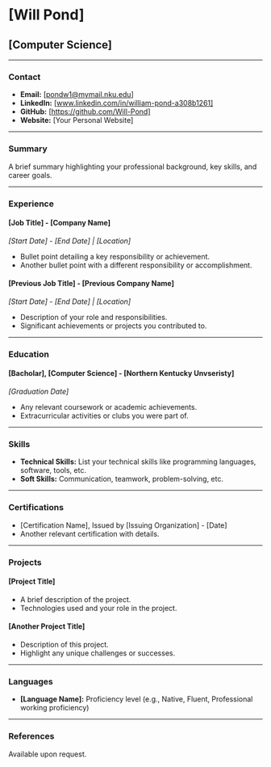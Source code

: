 # [Will Pond]
## [Computer Science]

---

### Contact
- **Email:** [pondw1@mymail.nku.edu]
- **LinkedIn:** [www.linkedin.com/in/william-pond-a308b1261]
- **GitHub:** [https://github.com/Will-Pond]
- **Website:** [Your Personal Website]

---

### Summary
A brief summary highlighting your professional background, key skills, and career goals.

---

### Experience

#### [Job Title] - [Company Name]
*_[Start Date] - [End Date] | [Location]_*
- Bullet point detailing a key responsibility or achievement.
- Another bullet point with a different responsibility or accomplishment.

#### [Previous Job Title] - [Previous Company Name]
*_[Start Date] - [End Date] | [Location]_*
- Description of your role and responsibilities.
- Significant achievements or projects you contributed to.

---

### Education

#### [Bacholar], [Computer Science] - [Northern Kentucky Unvseristy]
*_[Graduation Date]_*
- Any relevant coursework or academic achievements.
- Extracurricular activities or clubs you were part of.

---

### Skills
- **Technical Skills:** List your technical skills like programming languages, software, tools, etc.
- **Soft Skills:** Communication, teamwork, problem-solving, etc.

---

### Certifications
- [Certification Name], Issued by [Issuing Organization] - [Date]
- Another relevant certification with details.

---

### Projects
#### [Project Title]
- A brief description of the project.
- Technologies used and your role in the project.

#### [Another Project Title]
- Description of this project.
- Highlight any unique challenges or successes.

---

### Languages
- **[Language Name]:** Proficiency level (e.g., Native, Fluent, Professional working proficiency)

---

### References
Available upon request.